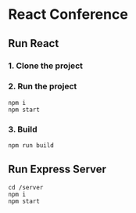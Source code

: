 # React Conference

## Run React

### 1. Clone the project

### 2. Run the project

```shell
npm i
npm start
```

### 3. Build

```shell
npm run build
```

## Run Express Server

```shell
cd /server
npm i
npm start
```
